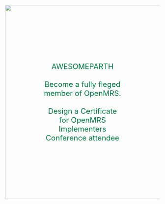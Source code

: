<html>
<head>
<title></title>
<style>
img{
/*margin-top:100px;*/
margin-right:300px;
height:630px;
width:1350px;
}
.container {
  position: relative;
  text-align: center;
  color: white;
}
.centered {
  position: absolute;
  top: 50%;
  left: 50%;
  transform: translate(-50%, -50%);
  color:#008246;
  text-size:20;
}
</style>
</head>
<body>
<center>
<div class="container">
  <img src="C:\Users\STUDENT\Desktop\MRS\images(1).jpg">
  <div class="centered"><font size="5">AWESOMEPARTH<br><br>Become a fully fleged member of OpenMRS.<br><br>Design a Certificate for OpenMRS Implementers Conference attendee</div>
</div></font>
</center>
</body>
</html>
